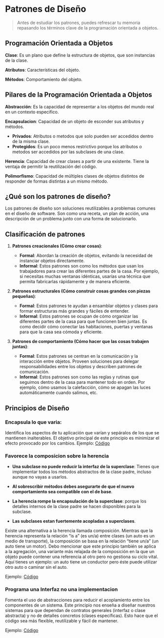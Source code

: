 # Patrones de Diseño

> Antes de estudiar los patrones, puedes refrescar tu memoria repasando los términos clave de la programación orientada a objetos.

## Programación Orientada a Objetos

**Clase**: Es un plano que define la estructura de objetos, que son instancias de la clase.

**Atributos**: Características del objeto.

**Métodos**: Comportamiento del objeto.

## Pilares de la Programación Orientada a Objetos

**Abstracción**: Es la capacidad de representar a los objetos del mundo real en un contexto especifico.

**Encapsulacion**: Capacidad de un objeto de esconder sus atributos y métodos.
- **Privados**: Atributos o metodos que  solo pueden ser accedidos dentro de la misma clase.
- **Protegidos**: Es un poco menos restrictivo porque los atributos o metodos ser accedidos por las subclases de una clase.

**Herencia**: Capacidad de crear clases a partir de una existente. Tiene la ventaja de permitir la reutilización del código.

**Polimorfismo**: Capacidad de múltiples clases de objetos distintos de responder de formas distintas a un mismo método.

## ¿Qué son los patrones de diseño?

Los patrones de diseño son soluciones reutilizables a problemas comunes en el diseño de software. Son como una receta, un plan de acción, una descripción de un problema junto con una forma de solucionarlo.

## Clasificación de patrones

1. **Patrones creacionales (Cómo crear cosas)**: 
    - **Formal**: Abordan la creación de objetos, evitando la necesidad de instanciar objetos directamente.
    - **Informal**: Estos patrones son como los métodos que usan los trabajadores para crear las diferentes partes de la casa. Por ejemplo, si necesitas muchas ventanas idénticas, usarías una técnica que permita fabricarlas rápidamente y de manera eficiente.

2. **Patrones estructurales (Cómo construir cosas grandes con piezas pequeñas)**: 
    - **Formal**: Estos patrones te ayudan a ensamblar objetos y clases para formar estructuras más grandes y fáciles de entender.
    - **Informal**: Estos patrones se ocupan de cómo organizar las diferentes partes de la casa para que funcionen bien juntas. Es como decidir cómo conectar las habitaciones, puertas y ventanas para que la casa sea cómoda y eficiente.

3. **Patrones de comportamiento (Cómo hacer que las cosas trabajen juntas)**: 
    - **Formal**: Estos patrones se centran en la comunicación y la interacción entre objetos. Proveen soluciones para delegar responsabilidades entre los objetos y describen patrones de comunicación.
    - **Informal**: Estos patrones son como las reglas y rutinas que seguimos dentro de la casa para mantener todo en orden. Por ejemplo, cómo usamos la calefacción, cómo se apagan las luces automáticamente cuando salimos, etc. 

## Principios de Diseño

### Encapsula lo que varia: 

Identifica los aspectos de tu aplicación que varían y sepáralos de los que se mantienen inalterables.
El objetivo principal de este principio es minimizar el efecto provocado por los cambios.
Ejemplo: [Código](https://github.com/abelcarriizo/patrones-de-diseno/tree/main/code/principios/principios_b%C3%A1sicos/Encapsula%20lo%20que%20varia)

### Favorece la composicion sobre la herencia

- **Una subclase no puede reducir la interfaz de la superclase**: Tienes que implementar todos los métodos abstractos de la clase padre, incluso aunque no vayas a usarlos.

- **Al sobrescribir métodos debes asegurarte de que el nuevo comportamiento sea compatible con el de base**.

- **La herencia rompe la encapsulación de la superclase**: porque los detalles internos de la clase padre se hacen disponibles
para la subclase.

- **Las subclases estan fuertemente acopladas a superclases**.

Existe una alternativa a la herencia llamada composición. Mientras que la herencia representa la relación “is a” (es un/a) entre clases (un auto es un medio de transporte), la composición se basa en la relación “tiene un/a” (un auto tiene un motor).
Debo mencionar que este principio también se aplica a la agregación, una variante más relajada de la composición en la que un objeto puede contener una referencia al otro pero no gestiona su ciclo vital. Aquí tienes un ejemplo: un auto tiene un conductor pero éste puede utilizar otro auto o caminar sin el auto.

Ejemplo: [Código](https://github.com/abelcarriizo/patrones-de-diseno/tree/main/code/principios/principios_b%C3%A1sicos/Favorece%20la%20composicion%20sobre%20la%20herencia)

### Programa una Interfaz no una implementacion
Fomenta el uso de abstracciones para reducir el acoplamiento entre los componentes de un sistema.
Este principio nos enseña a diseñar nuestros sistemas para que dependan de contratos generales (interfaz o clase abstracta) y no de detalles concretos (clases específicas). Esto hace que el código sea más flexible, reutilizable y fácil de mantener.

Ejemplo: [Código](https://github.com/abelcarriizo/patrones-de-diseno/tree/main/code/principios/principios_b%C3%A1sicos/Programa%20a%20una%20interfaz%20no%20una%20implementacion)